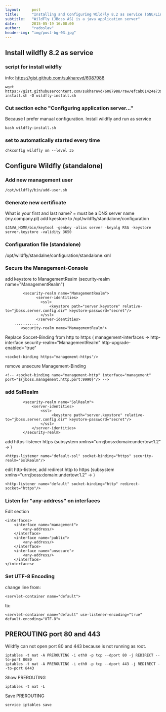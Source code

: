 ```yaml
---
layout:     post
title:      "Installing and Configuring WildFly 8.2 as service (GNU/Linux)."
subtitle:   "WildFly (JBoss AS) is a java application server"
date:       2015-05-19 16:00:00
author:     "radoslav"
header-img: "img/post-bg-03.jpg"
---
```


## Install wildfly 8.2 as service

### script for install wildfly
info: https://gist.github.com/sukharevd/6087988

	wget https://gist.githubusercontent.com/sukharevd/6087988/raw/efcab01424e739f509a0537728ab3764d3d4fa26/wildfly-install.sh -O wildfly-install.sh

### Cut section echo "Configuring application server..."
Because I prefer manual configuration.
Install wildfly and run as service

	bash wildfly-install.sh

### set to automatically started every time

	chkconfig wildfly on --level 35

## Configure Wildfly (standalone)

### Add new management user

	/opt/wildfly/bin/add-user.sh

### Generate new certificate

What is your first and last name? = must be a DNS server name (my.company.pl)
add kyestore to /opt/wildfly/standalone/configuration

	$JAVA_HOME/bin/keytool -genkey -alias server -keyalg RSA -keystore server.keystore -validity 3650

### Configuration file (standalone)
/opt/wildfly/standalne/configuration/standalone.xml

### Secure the Management-Console
add keystore to ManagementRealm (security-realm name="ManagementRealm")

            <security-realm name="ManagementRealm">
                  <server-identities>
                    <ssl>
                        <keystore path="server.keystore" relative-to="jboss.server.config.dir" keystore-password="secret"/>
                    </ssl>
                  </server-identities>
		...........
           <security-realm name="ManagementRealm">

Replace Soccet-Binding from http to https ( management-interfaces -> http-interface security-realm="ManagementRealm" http-upgrade-enabled="true"

	<socket-binding https="management-https"/>

remove unsecure Management-Binding

	<!-- <socket-binding name="management-http" interface="management" port="${jboss.management.http.port:9990}"/> -->

### add SslRealm

            <security-realm name="SslRealm">
                <server-identities>
                    <ssl>
                         <keystore path="server.keystore" relative-to="jboss.server.config.dir" keystore-password="secret"/>
                    </ssl>
                </server-identities>
            </security-realm>

add https-listener https (subsystem xmlns="urn:jboss:domain:undertow:1.2" -> <server name="default-server">)

	<https-listener name="default-ssl" socket-binding="https" security-realm="SslRealm"/>

edit http-listner, add redirect http to https (subsystem xmlns="urn:jboss:domain:undertow:1.2" -> <server name="default-server">)

	<http-listener name="default" socket-binding="http" redirect-socket="https"/>


### Listen for "any-address" on interfaces
Edit section

	<interfaces>
		<interface name="management">
 			<any-address/>
		</interface>
		<interface name="public">
			<any-address/>
		</interface>
		<interface name="unsecure">
			<any-address/>
		</interface>
	</interfaces>

### Set UTF-8 Encoding
change line from:

	<servlet-container name="default">

to:

	<servlet-container name="default" use-listener-encoding="true" default-encoding="UTF-8">

## PREROUTING port 80 and 443
Wildfly can not open port 80 and 443 because is not running as root.

	iptables -t nat -A PREROUTING -i eth0 -p tcp --dport 80 -j REDIRECT --to-port 8080
	iptables -t nat -A PREROUTING -i eth0 -p tcp --dport 443 -j REDIRECT --to-port 8443

Show PREROUTING

	iptables -t nat -L

Save PREROUTING

	service iptables save

